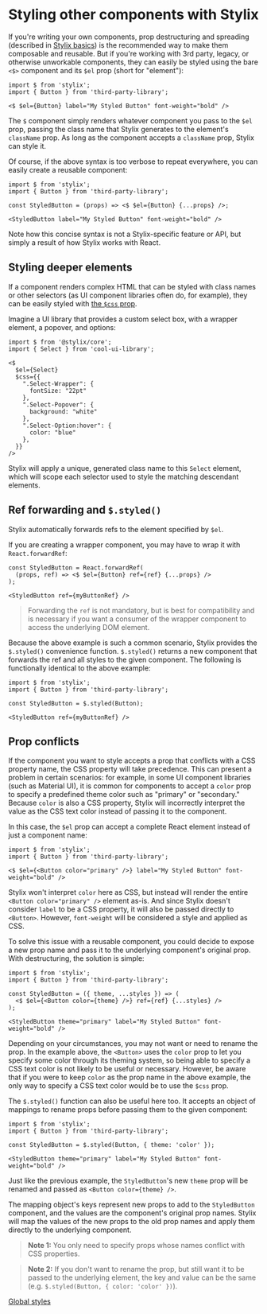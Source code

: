 
# Styling other components with Stylix

If you're writing your own components, prop destructuring and spreading (described in [Stylix basics](/basics)) is the recommended way to make them composable and reusable. But if you're working with 3rd party, legacy, or otherwise unworkable components, they can easily be styled using the bare `<$>` component and its `$el` prop (short for "element"):

```tsx
import $ from 'stylix';
import { Button } from 'third-party-library';

<$ $el={Button} label="My Styled Button" font-weight="bold" />
```

The `$` component simply renders whatever component you pass to the `$el` prop, passing the class name that Stylix generates to the element's `className` prop. As long as the component accepts a `className` prop, Stylix can style it.

Of course, if the above syntax is too verbose to repeat everywhere, you can easily create a reusable component:

```tsx
import $ from 'stylix';
import { Button } from 'third-party-library';

const StyledButton = (props) => <$ $el={Button} {...props} />;

<StyledButton label="My Styled Button" font-weight="bold" />
```

Note how this concise syntax is not a Stylix-specific feature or API, but simply a result of how Stylix works with React.

## Styling deeper elements

If a component renders complex HTML that can be styled with class names or other selectors (as UI component libraries often do, for example), they can be easily styled with [the `$css` prop](/selectors).

Imagine a UI library that provides a custom select box, with a wrapper element, a popover, and options:

```tsx
import $ from '@stylix/core';
import { Select } from 'cool-ui-library';

<$
  $el={Select}
  $css={{
    ".Select-Wrapper": {
      fontSize: "22pt"
    },
    ".Select-Popover": {
      background: "white"
    },
    ".Select-Option:hover": {
      color: "blue"
    },
  }}
/>
```

Stylix will apply a unique, generated class name to this `Select` element, which will scope each selector used to style the matching descendant elements. 

## Ref forwarding and `$.styled()`

Stylix automatically forwards refs to the element specified by `$el`. 

If you are creating a wrapper component, you may have to wrap it with `React.forwardRef`:

```tsx
const StyledButton = React.forwardRef(
  (props, ref) => <$ $el={Button} ref={ref} {...props} />
);

<StyledButton ref={myButtonRef} />
```

> Forwarding the `ref` is not mandatory, but is best for compatibility and is necessary if you want a consumer of the wrapper component to access the underlying DOM element. 

Because the above example is such a common scenario, Stylix provides the `$.styled()` convenience function. `$.styled()` returns a new component that forwards the ref and all styles to the given component. The following is functionally identical to the above example:

```tsx
import $ from 'stylix';
import { Button } from 'third-party-library';

const StyledButton = $.styled(Button);

<StyledButton ref={myButtonRef} />
```


## Prop conflicts

If the component you want to style accepts a prop that conflicts with a CSS property name, the CSS property will take precedence. This can present a problem in certain scenarios: for example, in some UI component libraries (such as Material UI), it is common for components to accept a `color` prop to specify a predefined theme color such as "primary" or "secondary." Because `color` is also a CSS property, Stylix will incorrectly interpret the value as the CSS text color instead of passing it to the component.

In this case, the `$el` prop can accept a complete React element instead of just a component name:

```tsx
import $ from 'stylix';
import { Button } from 'third-party-library';

<$ $el={<Button color="primary" />} label="My Styled Button" font-weight="bold" />
```

Stylix won't interpret `color` here as CSS, but instead will render the entire `<Button color="primary" />` element as-is. And since Stylix doesn't consider `label` to be a CSS property, it will also be passed directly to `<Button>`. However, `font-weight` will be considered a style and applied as CSS.

To solve this issue with a reusable component, you could decide to expose a new prop name and pass it to the underlying component's original prop. With destructuring, the solution is simple:

```tsx
import $ from 'stylix';
import { Button } from 'third-party-library';

const StyledButton = ({ theme, ...styles }) => (
  <$ $el={<Button color={theme} />} ref={ref} {...styles} />
);

<StyledButton theme="primary" label="My Styled Button" font-weight="bold" />
```

Depending on your circumstances, you may not want or need to rename the prop. In the example above, the `<Button>` uses the `color` prop to let you specify some color through its theming system, so being able to specify a CSS text color is not likely to be useful or necessary. However, be aware that if you were to keep `color` as the prop name in the above example, the only way to specify a CSS text color would be to use the `$css` prop.

The `$.styled()` function can also be useful here too. It accepts an object of mappings to rename props before passing them to the given component:

```tsx
import $ from 'stylix';
import { Button } from 'third-party-library';

const StyledButton = $.styled(Button, { theme: 'color' });

<StyledButton theme="primary" label="My Styled Button" font-weight="bold" />
```

Just like the previous example, the `StyledButton`'s new `theme` prop will be renamed and passed as `<Button color={theme} />`.

The mapping object's keys represent new props to add to the `StyledButton` component, and the values are the component's original prop names. Stylix will map the values of the new props to the old prop names and apply them directly to the underlying component. 

> **Note 1:** You only need to specify props whose names conflict with CSS properties. 

> **Note 2:** If you don't want to rename the prop, but still want it to be passed to the underlying element, the key and value can be the same (e.g. `$.styled(Button, { color: 'color' })`).

<a href="/global-styles" class="next-link">Global styles</a>

